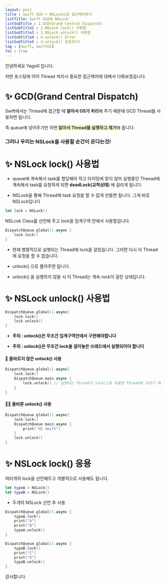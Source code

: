 ```yaml
---
layout: post
title : Swift GCD + NSLock으로 접근제어하기
listTitle: Swift GCD와 NSLock
listSubTitle : 1.GCD(Grand Central Dispatch)
listSubTitle2 : 2.NSLock lock() 사용법
listSubTitle3 : 3.NSLock unlock() 사용법
listSubTitle4 : 4.unlock() Error
listSubTitle5 : 4.unlock() 응용하기!
tag : [Swift, SwiftUI]
toc : true
---
```


안녕하세요 Yagsill 입니다.
  
저번 포스팅에 이어 Thread 처리시 중요한 접근제어에 대해서 다뤄보겠습니다.

<div id="subTitle"></div>
  
# ✨ **GCD(Grand Central Dispatch)**
  
Swift에서는 Thread에 접근할 때 **알아서 OS가 처리**해 주기 때문에 GCD Thread를 사용하면 됩니다.
  
즉 queue에 넣어주기만 하면<span style="background-color: #fff5b1; color : #2D3748;"><strong> 알아서 Thread를 실행하고 제거</strong></span>해 줍니다.
  
### **그러나 우리는 NSLock을 사용할 순간이 온다는것!**

<div id="subTitle2"></div>
  
# ✨ **NSLock lock() 사용법**
  
* queue에 계속해서 task를 할당해야 하고 타이밍에 맞지 않아 실행중인 Theead에 계속해서 task를 요청하게 되면 **deadLock(교착상태)** 에 걸리게 됩니다.
  
* NSLock을 통해 Thread에 task 요청을 할 수 없게 만들면 됩니다. 그게 바로 NSLock입니다

```swift
let lock = NSLock()
```
  
NSLcok Class를 선언해 주고 lock을 임계구역 안에서 사용할겁니다.
  
```swift
DispatchQueue.global().async {
    lock.lock()
}
```
  
* 현재 병렬적으로 실행되는 Thread에 lock을 걸었습니다. 그러면 다시 이 Thread에 요청을 할 수 없습니다.
  
* unlock() 으로 풀어주면 됩니다.
  
* unlock() 을 실행하지 않을 시 이 Thread는 계속 rock이 걸린 상태입니다.

<div id="subTitle3"></div>
  
# ✨ **NSLock unlock() 사용법**
  
```swift
DispatchQueue.global().async{
    lock.lock()
    lock.unlock()
}
```

* **주의 : unlock()은 무조건 임계구역안에서 구현해야합니다**  
  
* **주의 : unlock()은 무조건 lock을 걸어놓은 쓰레드에서 실행되어야 합니다** 

<div id="subTitle4"></div>
  
#### 🚫 **올바르지 않은 unlock() 사용**
  
```swift
DispatchQueue.global().async{
    lock.lock()
    DispatchQueue.main.async {
        lock.unlock() // 실행되는 Thread가 lock()을 사용한 Thread와 다르기 때문에 ERROR!
    }
}
```
  
#### 👍🏻 **올바른 unlock() 사용**
  
```swift
DispatchQueue.global().async{
    lock.lock()
    DispatchQueue.main.async {
        print("HI Swift")
    }
    lock.unlock()
}
```

<div id="subTitle5"></div>
  
# ✨ **NSLock lock() 응용**
  
여러개의 lock을 선언해두고 개별적으로 사용해도 됩니다.
  
```swift
let typeA = NSLock()
let typeB = NSLock()
```
  
* 두개의 NSLock 선언 후 사용
  
```swift
DispatchQueue.global().async {
    typaA.lock()
    print("A")
    print("B")
    typaA.unlock()
}

DispatchQueue.global().async {
    typaB.lock()
    print("C")
    print("D")
    typaB.unlock()
}
```
  
감사합니다.